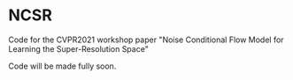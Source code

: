# NCSR

Code for the CVPR2021 workshop paper "Noise Conditional Flow Model for Learning the Super-Resolution Space" 

Code will be made fully soon.


